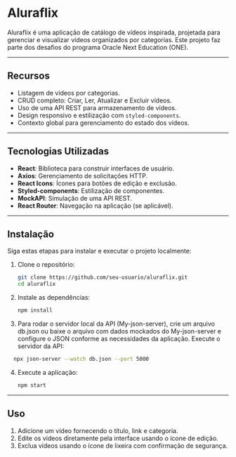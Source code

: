 # Aluraflix

Aluraflix é uma aplicação de catálogo de vídeos inspirada, projetada para gerenciar e visualizar vídeos organizados por categorias. Este projeto faz parte dos desafios do programa Oracle Next Education (ONE).

---

## **Recursos**
- Listagem de vídeos por categorias.
- CRUD completo: Criar, Ler, Atualizar e Excluir vídeos.
- Uso de uma API REST para armazenamento de vídeos.
- Design responsivo e estilização com `styled-components`.
- Contexto global para gerenciamento do estado dos vídeos.

---

## **Tecnologias Utilizadas**
- **React**: Biblioteca para construir interfaces de usuário.
- **Axios**: Gerenciamento de solicitações HTTP.
- **React Icons**: Ícones para botões de edição e exclusão.
- **Styled-components**: Estilização de componentes.
- **MockAPI**: Simulação de uma API REST.
- **React Router**: Navegação na aplicação (se aplicável).

---

## **Instalação**
Siga estas etapas para instalar e executar o projeto localmente:

1. Clone o repositório:
   ```bash
   git clone https://github.com/seu-usuario/aluraflix.git
   cd aluraflix
   ```

2. Instale as dependências:
   ```bash
   npm install
   ```
3. Para rodar o servidor local da API (My-json-server), crie um arquivo db.json ou baixe o arquivo com dados mockados do My-json-server e configure o JSON conforme as necessidades da aplicação.
Execute o servidor da API:
 ```bash
   npx json-server --watch db.json --port 5000
   ```

4. Execute a aplicação:
   ```bash
   npm start
   ```

---

## **Uso**
1. Adicione um vídeo fornecendo o título, link e categoria.
2. Edite os vídeos diretamente pela interface usando o ícone de edição.
3. Exclua vídeos usando o ícone de lixeira com confirmação de segurança.



